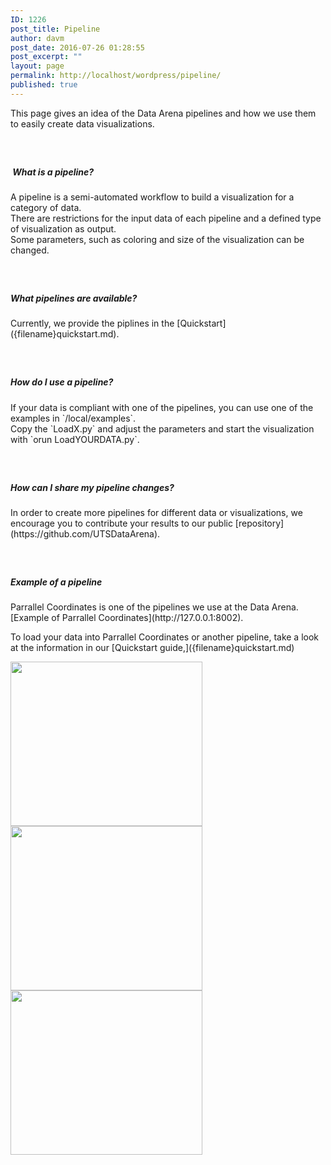 ```yaml
---
ID: 1226
post_title: Pipeline
author: davm
post_date: 2016-07-26 01:28:55
post_excerpt: ""
layout: page
permalink: http://localhost/wordpress/pipeline/
published: true
---
```

<p>This page gives an idea of the Data Arena pipelines and how we use them to easily create data visualizations.</p> <h5>&nbsp;</h5> <h5>&nbsp;What is a pipeline?</h5> <p>A pipeline is a semi-automated workflow to build a visualization for a category of data.<br> There are restrictions for the input data of each pipeline and a defined type of visualization as output.<br> Some parameters, such as coloring and size of the visualization can be changed.</p> <h5>&nbsp;</h5> <h5><strong>What pipelines are available?</strong></h5> <p>Currently, we provide the piplines in the [Quickstart]({filename}quickstart.md).</p> <h5>&nbsp;</h5> <h5><strong>How do I use a pipeline?</strong></h5> <p>If your data is compliant with one of the pipelines, you can use one of the examples in `/local/examples`.<br> Copy the `LoadX.py` and adjust the parameters and start the visualization with `orun LoadYOURDATA.py`.</p> <h5>&nbsp;</h5> <h5>How can I share my pipeline changes?</h5> <p>In order to create more pipelines for different data or visualizations, we encourage you to contribute your results to our public [repository](https://github.com/UTSDataArena).</p> <h5>&nbsp;</h5> <h5><strong>Example of a pipeline</strong></h5> <p>Parrallel Coordinates is one of the pipelines we use at the Data Arena. [Example of Parrallel Coordinates](http://127.0.0.1:8002).</p> <p>To load your data into Parrallel Coordinates or another pipeline, take a look at the information in our [Quickstart guide,]({filename}quickstart.md)</p> <a href="http://localhost/wordpress/parallelcoordinates/">	<img src="http://localhost/wordpress/wp-content/uploads/2016/06/otherpipelineLight.jpg" class="so-widget-image" height="263" width="307"> </a> <a href="http://localhost/wordpress/parallelcoordinates/">	<img src="http://localhost/wordpress/wp-content/uploads/2016/06/otherpipelineLight.jpg" class="so-widget-image" height="263" width="307"> </a> <a href="http://localhost/wordpress/parallelcoordinates/">	<img src="http://localhost/wordpress/wp-content/uploads/2016/06/otherpipelineLight.jpg" class="so-widget-image" height="263" width="307"> </a>